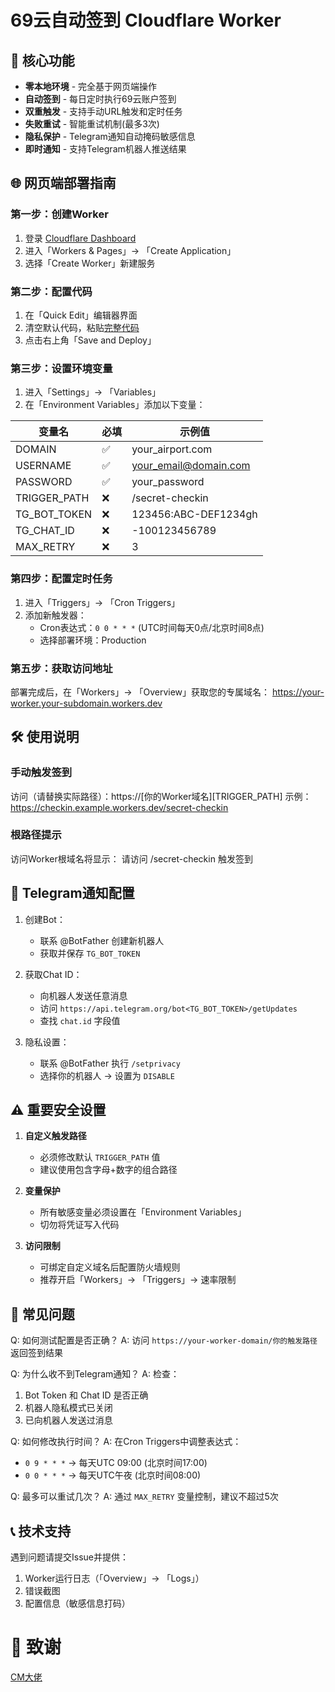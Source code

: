 # 69云自动签到 Cloudflare Worker

## 🚀 核心功能

- **零本地环境** - 完全基于网页端操作
- **自动签到** - 每日定时执行69云账户签到
- **双重触发** - 支持手动URL触发和定时任务
- **失败重试** - 智能重试机制(最多3次)
- **隐私保护** - Telegram通知自动掩码敏感信息
- **即时通知** - 支持Telegram机器人推送结果

## 🌐 网页端部署指南

### 第一步：创建Worker
1. 登录 [Cloudflare Dashboard](https://dash.cloudflare.com)
2. 进入「Workers & Pages」→ 「Create Application」
3. 选择「Create Worker」新建服务

### 第二步：配置代码
1. 在「Quick Edit」编辑器界面
2. 清空默认代码，粘贴[完整代码](https://github.com/ly921002/cf-69yun-checkin/blob/main/worker.js)
3. 点击右上角「Save and Deploy」

### 第三步：设置环境变量
1. 进入「Settings」→ 「Variables」
2. 在「Environment Variables」添加以下变量：

| 变量名        | 必填 | 示例值                  |
|---------------|------|-------------------------|
| DOMAIN        | ✅  | your_airport.com       |
| USERNAME      | ✅  | your_email@domain.com  |
| PASSWORD      | ✅  | your_password          |
| TRIGGER_PATH  | ❌  | /secret-checkin        |
| TG_BOT_TOKEN  | ❌  | 123456:ABC-DEF1234gh   |
| TG_CHAT_ID    | ❌  | -100123456789          |
| MAX_RETRY     | ❌  | 3                       |

### 第四步：配置定时任务
1. 进入「Triggers」→ 「Cron Triggers」
2. 添加新触发器：
   - Cron表达式：`0 0 * * *` (UTC时间每天0点/北京时间8点)
   - 选择部署环境：Production

### 第五步：获取访问地址
部署完成后，在「Workers」→ 「Overview」获取您的专属域名：
https://your-worker.your-subdomain.workers.dev

## 🛠 使用说明

### 手动触发签到
访问（请替换实际路径）：https://[你的Worker域名][TRIGGER_PATH]
示例：https://checkin.example.workers.dev/secret-checkin

### 根路径提示
访问Worker根域名将显示：
请访问 /secret-checkin 触发签到


## 🔔 Telegram通知配置

1. 创建Bot：
   - 联系 @BotFather 创建新机器人
   - 获取并保存 `TG_BOT_TOKEN`

2. 获取Chat ID：
   - 向机器人发送任意消息
   - 访问 `https://api.telegram.org/bot<TG_BOT_TOKEN>/getUpdates`
   - 查找 `chat.id` 字段值

3. 隐私设置：
   - 联系 @BotFather 执行 `/setprivacy`
   - 选择你的机器人 → 设置为 `DISABLE`

## ⚠️ 重要安全设置

1. **自定义触发路径** 
   - 必须修改默认 `TRIGGER_PATH` 值
   - 建议使用包含字母+数字的组合路径

2. **变量保护**
   - 所有敏感变量必须设置在「Environment Variables」
   - 切勿将凭证写入代码

3. **访问限制**
   - 可绑定自定义域名后配置防火墙规则
   - 推荐开启「Workers」→ 「Triggers」→ 速率限制

## 📌 常见问题

Q: 如何测试配置是否正确？
A: 访问 `https://your-worker-domain/你的触发路径` 返回签到结果

Q: 为什么收不到Telegram通知？
A: 检查：
1. Bot Token 和 Chat ID 是否正确
2. 机器人隐私模式已关闭
3. 已向机器人发送过消息

Q: 如何修改执行时间？
A: 在Cron Triggers中调整表达式：
- `0 9 * * *` → 每天UTC 09:00 (北京时间17:00)
- `0 0 * * *` → 每天UTC午夜 (北京时间08:00)

Q: 最多可以重试几次？
A: 通过 `MAX_RETRY` 变量控制，建议不超过5次

## 📞 技术支持
遇到问题请提交Issue并提供：
1. Worker运行日志（「Overview」→ 「Logs」）
2. 错误截图
3. 配置信息（敏感信息打码）

# 🙏 致谢
[CM大佬](https://github.com/cmliussss2024/CF-Workers-checkin)
